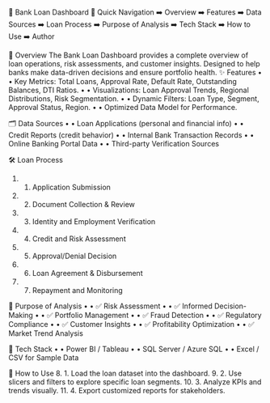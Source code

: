 🏦 Bank Loan Dashboard
🔗 Quick Navigation
➡️ Overview
➡️ Features
➡️ Data Sources
➡️ Loan Process
➡️ Purpose of Analysis
➡️ Tech Stack
➡️ How to Use
➡️ Author

📖 Overview
The Bank Loan Dashboard provides a complete overview of loan operations, risk assessments, and customer insights. Designed to help banks make data-driven decisions and ensure portfolio health.
 ✨ Features
•	• Key Metrics: Total Loans, Approval Rate, Default Rate, Outstanding Balances, DTI Ratios.
•	• Visualizations: Loan Approval Trends, Regional Distributions, Risk Segmentation.
•	• Dynamic Filters: Loan Type, Segment, Approval Status, Region.
•	• Optimized Data Model for Performance.

 🗂️ Data Sources
•	• Loan Applications (personal and financial info)
•	• Credit Reports (credit behavior)
•	• Internal Bank Transaction Records
•	• Online Banking Portal Data
•	• Third-party Verification Sources

 🛠️ Loan Process
1.	1. Application Submission
2.	2. Document Collection & Review
3.	3. Identity and Employment Verification
4.	4. Credit and Risk Assessment
5.	5. Approval/Denial Decision
6.	6. Loan Agreement & Disbursement
7.	7. Repayment and Monitoring

 🎯 Purpose of Analysis
•	• ✅ Risk Assessment
•	• ✅ Informed Decision-Making
•	• ✅ Portfolio Management
•	• ✅ Fraud Detection
•	• ✅ Regulatory Compliance
•	• ✅ Customer Insights
•	• ✅ Profitability Optimization
•	• ✅ Market Trend Analysis

 🧰 Tech Stack
•	• Power BI / Tableau
•	• SQL Server / Azure SQL
•	• Excel / CSV for Sample Data

 🚀 How to Use
8.	1. Load the loan dataset into the dashboard.
9.	2. Use slicers and filters to explore specific loan segments.
10.	3. Analyze KPIs and trends visually.
11.	4. Export customized reports for stakeholders.
